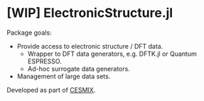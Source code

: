 # [WIP] ElectronicStructure.jl

Package goals:

- Provide access to electronic structure / DFT data.
    - Wrapper to DFT data generators, e.g. DFTK.jl or Quantum ESPRESSO.
    - Ad-hoc surrogate data generators.
- Management of large data sets.

Developed as part of [CESMIX](https://cesmix.mit.edu).
